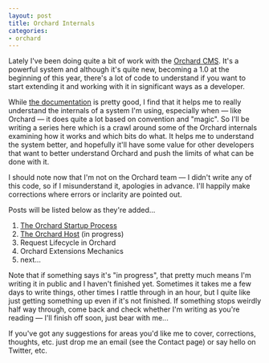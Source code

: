 ```yaml
---
layout: post
title: Orchard Internals
categories:
- orchard
---
```


Lately I've been doing quite a bit of work with the [Orchard CMS][]. It's a powerful system and although it's quite new, becoming a 1.0 at the beginning of this year, there's a lot of code to understand if you want to start extending it and working with it in significant ways as a developer. 

While [the documentation][Orchard Documentation] is pretty good, I find that it helps me to really understand the internals of a system I'm using, especially when &mdash; like Orchard &mdash; it does quite a lot based on convention and "magic". So I'll be writing a series here which is a crawl around some of the Orchard internals examining how it works and which bits do what. It helps me to understand the system better, and hopefully it'll have some value for other developers that want to better understand Orchard and push the limits of what can be done with it.

I should note now that I'm not on the Orchard team &mdash; I didn't write any of this code, so if I misunderstand it, apologies in advance. I'll happily make corrections where errors or inclarity are pointed out.

Posts will be listed below as they're added...

1. [The Orchard Startup Process][Orchard Startup]
2. [The Orchard Host][Orchard Host] (in progress)
3. Request Lifecycle in Orchard
4. Orchard Extensions Mechanics
5. next...

Note that if something says it's "in progress", that pretty much means I'm writing it in public and I haven't finished yet. Sometimes it takes me a few days to write things, other times I rattle through in an hour, but I quite like just getting something up even if it's not finished. If something stops weirdly half way through, come back and check whether I'm writing as you're reading &mdash; I'll finish off soon, just bear with me...

If you've got any suggestions for areas you'd like me to cover, corrections, thoughts, etc. just drop me an email (see the Contact page) or say hello on Twitter, etc.

[Orchard CMS]: http://www.orchardproject.net
[Orchard Documentation]: http://www.orchardproject.net/docs/
[Orchard Startup]: /orchard/2011/08/30/orchard-startup-process.html
[Orchard Host]: /orchard/2011/09/01/orchard-host.html
